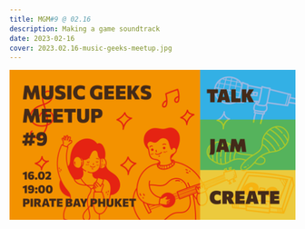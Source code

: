```yaml
---
title: MGM#9 @ 02.16
description: Making a game soundtrack
date: 2023-02-16
cover: 2023.02.16-music-geeks-meetup.jpg
---
```


![](./MGM9.png)

<youtube-embed video="LnREnj4G8as" />